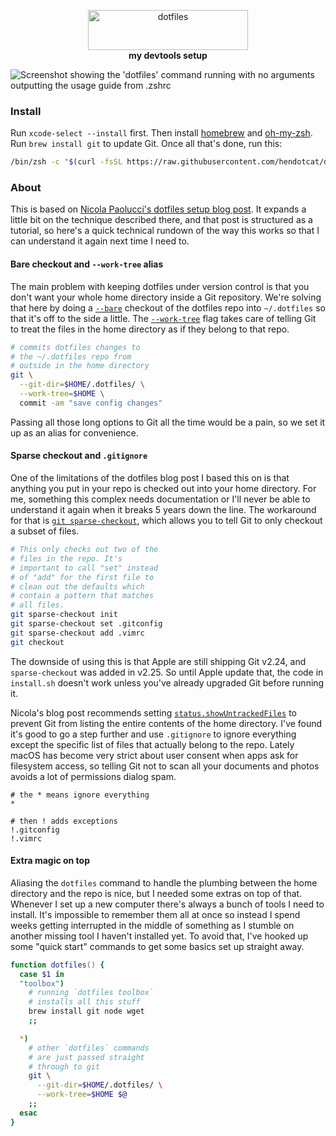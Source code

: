<p align="center">
  <img
    alt="dotfiles"
    src="https://raw.githubusercontent.com/hendotcat/dotfiles/trunk/dotfiles.svg"
    height="64"
    width="256"
  />
  <br />
  <strong>
    my devtools setup
  </strong>
</p>

![Screenshot showing the 'dotfiles' command running with no arguments outputting
the usage guide from .zshrc](https://github.com/hendotcat/dotfiles/blob/trunk/screenshot.png?raw=true)

### Install

Run `xcode-select --install` first.
Then install [homebrew] and [oh-my-zsh].
Run `brew install git` to update Git.
Once all that's done, run this:

```bash
/bin/zsh -c "$(curl -fsSL https://raw.githubusercontent.com/hendotcat/dotfiles/trunk/install.sh)"
```

### About

This is based on [Nicola Paolucci's dotfiles setup blog post][How to store dotfiles].
It expands a little bit on the technique described there, and that post is structured as a tutorial, so here's a quick technical rundown of the way this works so that I can understand it again next time I need to.

#### Bare checkout and `--work-tree` alias

The main problem with keeping dotfiles under version control is that you don't want your whole home directory inside a Git repository.
We're solving that here by doing a [`--bare`][--bare] checkout of the dotfiles repo into `~/.dotfiles` so that it's off to the side a little.
The [`--work-tree`][--work-tree] flag takes care of telling Git to treat the files in the home directory as if they belong to that repo.

```bash
# commits dotfiles changes to
# the ~/.dotfiles repo from
# outside in the home directory
git \
  --git-dir=$HOME/.dotfiles/ \
  --work-tree=$HOME \
  commit -am "save config changes"
```

Passing all those long options to Git all the time would be a pain, so we set it up as an alias for convenience.

#### Sparse checkout and `.gitignore`

One of the limitations of the dotfiles blog post I based this on is that anything you put in your repo is checked out into your home directory.
For me, something this complex needs documentation or I'll never be able to understand it again when it breaks 5 years down the line.
The workaround for that is [`git sparse-checkout`][sparse-checkout], which allows you to tell Git to only checkout a subset of files.

```bash
# This only checks out two of the
# files in the repo. It's
# important to call "set" instead
# of "add" for the first file to
# clean out the defaults which
# contain a pattern that matches
# all files.
git sparse-checkout init
git sparse-checkout set .gitconfig
git sparse-checkout add .vimrc
git checkout
```

The downside of using this is that Apple are still shipping Git v2.24, and `sparse-checkout` was added in v2.25. So until Apple update that, the code in `install.sh` doesn't work unless you've already upgraded Git before running it.

Nicola's blog post recommends setting [`status.showUntrackedFiles`][status.showUntrackedFiles] to prevent Git from listing the entire contents of the home directory. I've found it's good to go a step further and use `.gitignore` to ignore everything except the specific list of files that actually belong to the repo. Lately macOS has become very strict about user consent when apps ask for filesystem access, so telling Git not to scan all your documents and photos avoids a lot of permissions dialog spam.

```gitignore
# the * means ignore everything
*

# then ! adds exceptions
!.gitconfig
!.vimrc
```

#### Extra magic on top

Aliasing the `dotfiles` command to handle the plumbing between the home directory and the repo is nice, but I needed some extras on top of that. Whenever I set up a new computer there's always a bunch of tools I need to install. It's impossible to remember them all at once so instead I spend weeks getting interrupted in the middle of something as I stumble on another missing tool I haven't installed yet. To avoid that, I've hooked up some "quick start" commands to get some basics set up straight away.

```zsh
function dotfiles() {
  case $1 in
  "toolbox")
    # running `dotfiles toolbox`
    # installs all this stuff
    brew install git node wget
    ;;

  *)
    # other `dotfiles` commands
    # are just passed straight
    # through to git
    git \
      --git-dir=$HOME/.dotfiles/ \
      --work-tree=$HOME $@
    ;;
  esac
}
```

[How to store dotfiles]: https://www.atlassian.com/git/tutorials/dotfiles
[homebrew]: https://brew.sh
[oh-my-zsh]: https://ohmyz.sh
[--bare]: https://git-scm.com/docs/git#Documentation/git.txt---bare
[--work-tree]: https://git-scm.com/docs/git#Documentation/git.txt---work-treeltpathgt
[sparse-checkout]: https://git-scm.com/docs/git-sparse-checkout
[status.showUntrackedFiles]: https://git-scm.com/docs/git-config#Documentation/git-config.txt-statusshowUntrackedFiles
